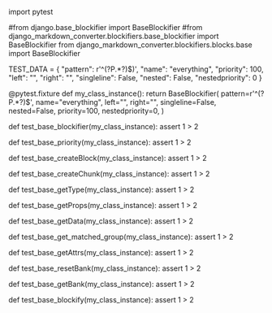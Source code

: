 import pytest

#from django.base_blockifier import BaseBlockifier
#from django_markdown_converter.blockifiers.base_blockifier import BaseBlockifier
from django_markdown_converter.blockifiers.blocks.base import BaseBlockifier


TEST_DATA = {
    "pattern": r'^(?P<content>.*?)$)',
    "name": "everything",
    "priority": 100,
    "left": "",
    "right": "",
    "singleline": False,
    "nested": False,
    "nestedpriority": 0
}


@pytest.fixture
def my_class_instance():
    return BaseBlockifier(
        pattern=r'^(?P<content>.*?)$',
        name="everything",
        left="",
        right="",
        singleline=False,
        nested=False,
        priority=100,
        nestedpriority=0,
    )


def test_base_blockifier(my_class_instance):
    assert 1 > 2

def test_base_priority(my_class_instance):
    assert 1 > 2

def test_base_createBlock(my_class_instance):
    assert 1 > 2

def test_base_createChunk(my_class_instance):
    assert 1 > 2

def test_base_getType(my_class_instance):
    assert 1 > 2

def test_base_getProps(my_class_instance):
    assert 1 > 2

def test_base_getData(my_class_instance):
    assert 1 > 2

def test_base_get_matched_group(my_class_instance):
    assert 1 > 2

def test_base_getAttrs(my_class_instance):
    assert 1 > 2

def test_base_resetBank(my_class_instance):
    assert 1 > 2

def test_base_getBank(my_class_instance):
    assert 1 > 2

def test_base_blockify(my_class_instance):
    assert 1 > 2